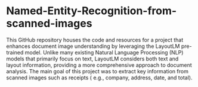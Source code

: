 # Named-Entity-Recognition-from-scanned-images
This GitHub repository houses the code and resources for a project that enhances document image understanding by leveraging the LayoutLM pre-trained model. Unlike many existing Natural Language Processing (NLP) models that primarily focus on text, LayoutLM considers both text and layout information, providing a more comprehensive approach to document analysis. The main
goal of this project was to extract key information from scanned images such as receipts ( e.g., company, address, date, and total).
